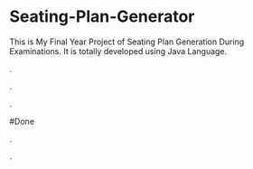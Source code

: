 # Seating-Plan-Generator

This is My Final Year Project of Seating Plan Generation During Examinations. It is totally developed using Java Language.












.




































.












































































































































































































.





















































#Done










































































































.




































































































































































































































































































































































































































































































.







































